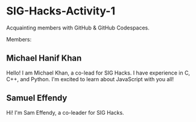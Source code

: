 # SIG-Hacks-Activity-1
Acquainting members with GitHub &amp; GitHub Codespaces. 

Members:

## Michael Hanif Khan
Hello! I am Michael Khan, a co-lead for SIG Hacks.
I have experience in C, C++, and Python.
I'm excited to learn about JavaScript with you all!

## Samuel Effendy
Hi! I'm Sam Effendy, a co-leader for SIG Hacks.